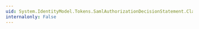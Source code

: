 ```yaml
---
uid: System.IdentityModel.Tokens.SamlAuthorizationDecisionStatement.ClaimType
internalonly: False
---
```

